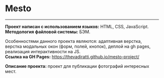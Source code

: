 # Mesto
---
**Проект написан с использованием языков:** HTML, CSS, JavaScript.  
**Методология файловой системы:** БЭМ.  

Особенностями данного проекта являются: адаптивная верстка, верстка модальных окон (форм, полей, кнопок), деплой на gh pages, реализация интерактивности на JS.  
**Ссылка на GH Pages:** https://thevadiratti.github.io/mesto-project/ 

**Описание проекта:** проект для публикации фотографий интересных мест.
